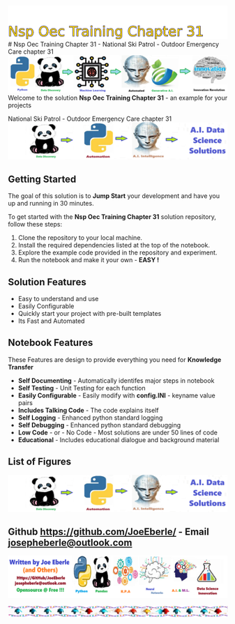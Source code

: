 ![Image image_filename](solution_sign.png)# Nsp Oec Training Chapter 31 - National Ski Patrol - Outdoor Emergency Care chapter 31![Image image_filename](code.png)
Welcome to the solution **Nsp Oec Training Chapter 31** - an example for your projects

National Ski Patrol - Outdoor Emergency Care chapter 31
![Image image_filename](sample.png)
## Getting Started

The goal of this solution is to **Jump Start** your development and have you up and running in 30 minutes. 

To get started with the **Nsp Oec Training Chapter 31** solution repository, follow these steps:
1. Clone the repository to your local machine.
2. Install the required dependencies listed at the top of the notebook.
3. Explore the example code provided in the repository and experiment.
4. Run the notebook and make it your own - **EASY !**
    
## Solution Features
- Easy to understand and use  
- Easily Configurable 
- Quickly start your project with pre-built templates
- Its Fast and Automated

## Notebook Features

These Features are design to provide everything you need for **Knowledge Transfer** 

- **Self Documenting** - Automatically identifes major steps in notebook 
- **Self Testing** - Unit Testing for each function
- **Easily Configurable** - Easily modify with **config.INI** - keyname value pairs
- **Includes Talking Code** - The code explains itself 
- **Self Logging** - Enhanced python standard logging   
- **Self Debugging** - Enhanced python standard debugging
- **Low Code** - or - No Code  - Most solutions are under 50 lines of code
- **Educational** - Includes educational dialogue and background material
    
## List of Figures
 ![additional_image](NSP_OEC_Training_Chapter_31.png)  <br>
    

## Github https://github.com/JoeEberle/ - Email  josepheberle@outlook.com 
    
![Developer](developer.png)

![Brand](brand.png)
    